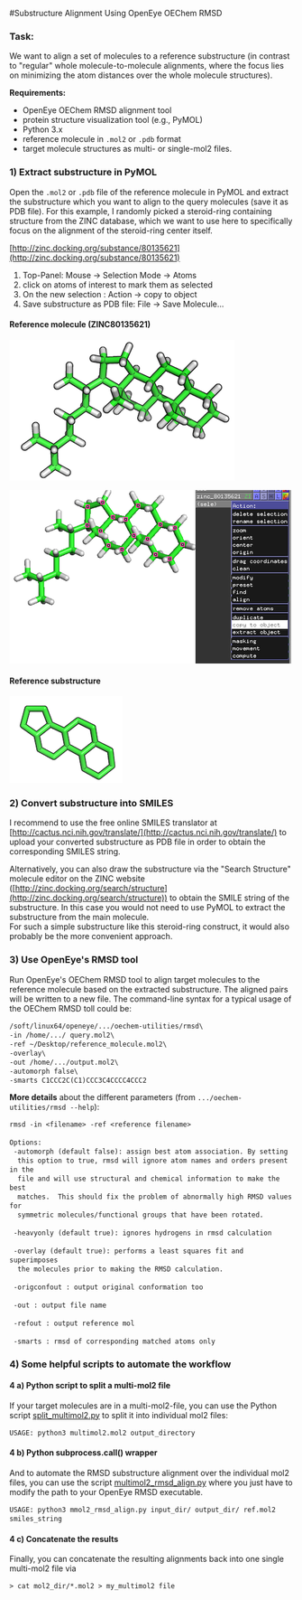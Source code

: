 #Substructure Alignment Using OpenEye OEChem RMSD



### Task:

We want to align a set of molecules to a reference substructure (in contrast to "regular" whole molecule-to-molecule alignments, where the focus lies on minimizing the atom distances over the whole molecule structures).


**Requirements:**   
- OpenEye OEChem RMSD alignment tool  
- protein structure visualization tool (e.g., PyMOL)  
- Python 3.x
- reference molecule in `.mol2` or `.pdb` format
- target molecule structures as multi- or single-mol2 files.  


### 1) Extract substructure in PyMOL


Open the `.mol2` or `.pdb` file of the reference molecule in PyMOL and extract the substructure which you want to align to the query molecules (save it as PDB file).
For this example, I randomly picked a steroid-ring containing structure from the ZINC database, which we want to use here to specifically focus on the alignment of the steroid-ring center itself.

[http://zinc.docking.org/substance/80135621](http://zinc.docking.org/substance/80135621)

1. Top-Panel: Mouse -> Selection Mode -> Atoms
2. click on atoms of interest to mark them as selected
3. On the new selection : Action -> copy to object
4. Save substructure as PDB file: File -> Save Molecule...

#### Reference molecule (ZINC80135621)
![](./Images/reference_molecule.png)

![](./Images/pymol_copy_substructure.png)


#### Reference substructure

![](./Images/reference_substructure.png)


### 2) Convert substructure into SMILES 

I recommend to use the free online SMILES translator at [http://cactus.nci.nih.gov/translate/](http://cactus.nci.nih.gov/translate/) to upload your converted substructure as PDB file in order to obtain the corresponding SMILES string.  

Alternatively, you can also draw the substructure via the "Search Structure" molecule editor on the ZINC website ([http://zinc.docking.org/search/structure](http://zinc.docking.org/search/structure)) to obtain the SMILE string of the substructure. In this case you would not need to use PyMOL to extract the substructure from the main molecule.  
For such a simple substructure like this steroid-ring construct, it would also probably be the more convenient approach.


### 3) Use OpenEye's RMSD tool

Run OpenEye's OEChem RMSD tool to align target molecules to the reference molecule based on the extracted substructure. The aligned pairs will be written to a new file. The command-line syntax for a typical usage of the OEChem RMSD toll could be: 

	/soft/linux64/openeye/.../oechem-utilities/rmsd\
	-in /home/.../ query.mol2\ 
	-ref ~/Desktop/reference_molecule.mol2\
	-overlay\
	-out /home/.../output.mol2\ 	
	-automorph false\
	-smarts C1CCC2C(C1)CCC3C4CCCC4CCC2
	
**More details** about the different parameters (from `.../oechem-utilities/rmsd --help`):	
	
	rmsd -in <filename> -ref <reference filename>

	Options:
     -automorph (default false): assign best atom association. By setting
      this option to true, rmsd will ignore atom names and orders present in the
      file and will use structural and chemical information to make the best
      matches.  This should fix the problem of abnormally high RMSD values for
      symmetric molecules/functional groups that have been rotated.

     -heavyonly (default true): ignores hydrogens in rmsd calculation

     -overlay (default true): performs a least squares fit and superimposes
      the molecules prior to making the RMSD calculation.

     -origconfout : output original conformation too

     -out : output file name

     -refout : output reference mol

     -smarts : rmsd of corresponding matched atoms only

### 4) Some helpful scripts to automate the workflow

#### 4 a) Python script to split a multi-mol2 file

If your target molecules are in a multi-mol2-file, you can use the Python script [split_multimol2.py](./Scripts/split_multimol2.py) to split it into individual mol2 files:

	USAGE: python3 multimol2.mol2 output_directory

#### 4 b) Python subprocess.call() wrapper

And to automate the RMSD substructure alignment over the individual mol2 files, you can use the script [multimol2_rmsd_align.py](./Scripts/multimol2_rmsd_align.py) where you just have to modify the path to your OpenEye RMSD executable.

	USAGE: python3 mmol2_rmsd_align.py input_dir/ output_dir/ ref.mol2 smiles_string


#### 4 c) Concatenate the results

Finally, you can concatenate the resulting alignments back into one single multi-mol2 file via

	> cat mol2_dir/*.mol2 > my_multimol2 file

